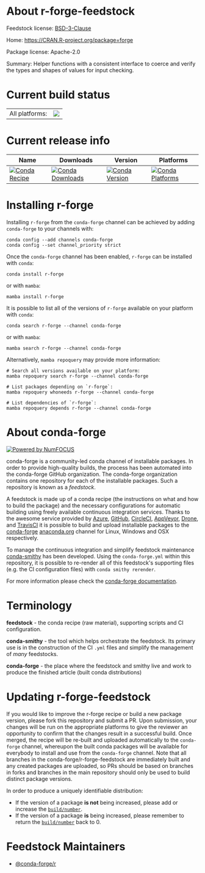 About r-forge-feedstock
=======================

Feedstock license: [BSD-3-Clause](https://github.com/conda-forge/r-forge-feedstock/blob/main/LICENSE.txt)

Home: https://CRAN.R-project.org/package=forge

Package license: Apache-2.0

Summary: Helper functions with a consistent interface to coerce and verify the types and shapes of values for input checking.

Current build status
====================


<table><tr><td>All platforms:</td>
    <td>
      <a href="https://dev.azure.com/conda-forge/feedstock-builds/_build/latest?definitionId=1149&branchName=main">
        <img src="https://dev.azure.com/conda-forge/feedstock-builds/_apis/build/status/r-forge-feedstock?branchName=main">
      </a>
    </td>
  </tr>
</table>

Current release info
====================

| Name | Downloads | Version | Platforms |
| --- | --- | --- | --- |
| [![Conda Recipe](https://img.shields.io/badge/recipe-r--forge-green.svg)](https://anaconda.org/conda-forge/r-forge) | [![Conda Downloads](https://img.shields.io/conda/dn/conda-forge/r-forge.svg)](https://anaconda.org/conda-forge/r-forge) | [![Conda Version](https://img.shields.io/conda/vn/conda-forge/r-forge.svg)](https://anaconda.org/conda-forge/r-forge) | [![Conda Platforms](https://img.shields.io/conda/pn/conda-forge/r-forge.svg)](https://anaconda.org/conda-forge/r-forge) |

Installing r-forge
==================

Installing `r-forge` from the `conda-forge` channel can be achieved by adding `conda-forge` to your channels with:

```
conda config --add channels conda-forge
conda config --set channel_priority strict
```

Once the `conda-forge` channel has been enabled, `r-forge` can be installed with `conda`:

```
conda install r-forge
```

or with `mamba`:

```
mamba install r-forge
```

It is possible to list all of the versions of `r-forge` available on your platform with `conda`:

```
conda search r-forge --channel conda-forge
```

or with `mamba`:

```
mamba search r-forge --channel conda-forge
```

Alternatively, `mamba repoquery` may provide more information:

```
# Search all versions available on your platform:
mamba repoquery search r-forge --channel conda-forge

# List packages depending on `r-forge`:
mamba repoquery whoneeds r-forge --channel conda-forge

# List dependencies of `r-forge`:
mamba repoquery depends r-forge --channel conda-forge
```


About conda-forge
=================

[![Powered by
NumFOCUS](https://img.shields.io/badge/powered%20by-NumFOCUS-orange.svg?style=flat&colorA=E1523D&colorB=007D8A)](https://numfocus.org)

conda-forge is a community-led conda channel of installable packages.
In order to provide high-quality builds, the process has been automated into the
conda-forge GitHub organization. The conda-forge organization contains one repository
for each of the installable packages. Such a repository is known as a *feedstock*.

A feedstock is made up of a conda recipe (the instructions on what and how to build
the package) and the necessary configurations for automatic building using freely
available continuous integration services. Thanks to the awesome service provided by
[Azure](https://azure.microsoft.com/en-us/services/devops/), [GitHub](https://github.com/),
[CircleCI](https://circleci.com/), [AppVeyor](https://www.appveyor.com/),
[Drone](https://cloud.drone.io/welcome), and [TravisCI](https://travis-ci.com/)
it is possible to build and upload installable packages to the
[conda-forge](https://anaconda.org/conda-forge) [anaconda.org](https://anaconda.org/)
channel for Linux, Windows and OSX respectively.

To manage the continuous integration and simplify feedstock maintenance
[conda-smithy](https://github.com/conda-forge/conda-smithy) has been developed.
Using the ``conda-forge.yml`` within this repository, it is possible to re-render all of
this feedstock's supporting files (e.g. the CI configuration files) with ``conda smithy rerender``.

For more information please check the [conda-forge documentation](https://conda-forge.org/docs/).

Terminology
===========

**feedstock** - the conda recipe (raw material), supporting scripts and CI configuration.

**conda-smithy** - the tool which helps orchestrate the feedstock.
                   Its primary use is in the construction of the CI ``.yml`` files
                   and simplify the management of *many* feedstocks.

**conda-forge** - the place where the feedstock and smithy live and work to
                  produce the finished article (built conda distributions)


Updating r-forge-feedstock
==========================

If you would like to improve the r-forge recipe or build a new
package version, please fork this repository and submit a PR. Upon submission,
your changes will be run on the appropriate platforms to give the reviewer an
opportunity to confirm that the changes result in a successful build. Once
merged, the recipe will be re-built and uploaded automatically to the
`conda-forge` channel, whereupon the built conda packages will be available for
everybody to install and use from the `conda-forge` channel.
Note that all branches in the conda-forge/r-forge-feedstock are
immediately built and any created packages are uploaded, so PRs should be based
on branches in forks and branches in the main repository should only be used to
build distinct package versions.

In order to produce a uniquely identifiable distribution:
 * If the version of a package **is not** being increased, please add or increase
   the [``build/number``](https://docs.conda.io/projects/conda-build/en/latest/resources/define-metadata.html#build-number-and-string).
 * If the version of a package **is** being increased, please remember to return
   the [``build/number``](https://docs.conda.io/projects/conda-build/en/latest/resources/define-metadata.html#build-number-and-string)
   back to 0.

Feedstock Maintainers
=====================

* [@conda-forge/r](https://github.com/conda-forge/r/)

